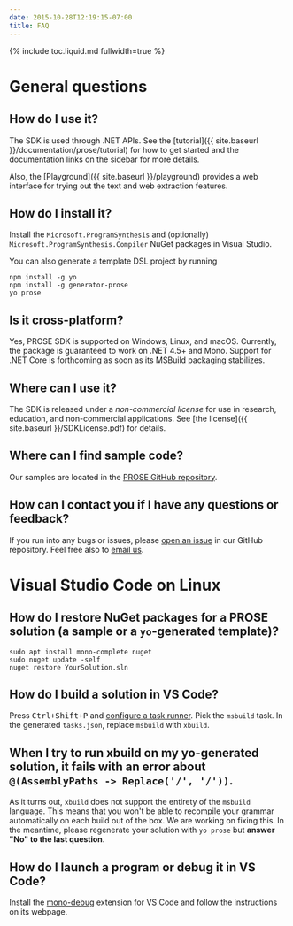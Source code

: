 ```yaml
---
date: 2015-10-28T12:19:15-07:00
title: FAQ
---
```

{% include toc.liquid.md fullwidth=true %}

# General questions

## How do I use it?

The SDK is used through .NET APIs.
See the [tutorial]({{ site.baseurl }}/documentation/prose/tutorial) for how to get
started and the documentation links on the sidebar for more details.

Also, the [Playground]({{ site.baseurl }}/playground) provides a web interface for trying
out the text and web extraction features.


## How do I install it?

Install the `Microsoft.ProgramSynthesis` and (optionally) `Microsoft.ProgramSynthesis.Compiler` NuGet packages in Visual Studio.

You can also generate a template DSL project by running

``` terminal
npm install -g yo
npm install -g generator-prose
yo prose
```

## Is it cross-platform?
Yes, PROSE SDK is supported on Windows, Linux, and macOS.
Currently, the package is guaranteed to work on .NET 4.5+ and Mono.
Support for .NET Core is forthcoming as soon as its MSBuild packaging stabilizes.


## Where can I use it?

The SDK is released under a _non-commercial license_ for use in
research, education, and non-commercial applications. See
[the license]({{ site.baseurl }}/SDKLicense.pdf)
for details.


## Where can I find sample code?

Our samples are located in the [PROSE GitHub repository](https://github.com/microsoft/prose).

## How can I contact you if I have any questions or feedback?

If you run into any bugs or issues, please [open an issue](https://github.com/microsoft/prose/issues) in our GitHub repository.
Feel free also to [email us](mailto:prose-contact@microsoft.com).

# Visual Studio Code on Linux

## How do I restore NuGet packages for a PROSE solution (a sample or a `yo`-generated template)?

``` terminal
sudo apt install mono-complete nuget
sudo nuget update -self
nuget restore YourSolution.sln
```

## How do I build a solution in VS Code?

Press <kbd>Ctrl+Shift+P</kbd> and [configure a task runner](https://code.visualstudio.com/docs/editor/tasks). Pick the `msbuild` task. In the generated `tasks.json`, replace `msbuild` with `xbuild`.

## When I try to run xbuild on my yo-generated solution, it fails with an error about `@(AssemblyPaths -> Replace('/', '/'))`.

As it turns out, `xbuild` does not support the entirety of the `msbuild` language. This means that you won't be able to recompile your grammar automatically on each build out of the box. We are working on fixing this. In the meantime, please regenerate your solution with `yo prose` but **answer "No" to the last question**.

## How do I launch a program or debug it in VS Code?

Install the [mono-debug](http://marketplace.visualstudio.com/items?itemName=ms-vscode.mono-debug) extension for VS Code and follow the instructions on its webpage.
